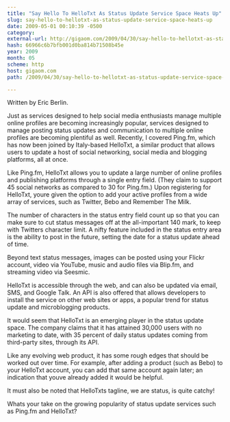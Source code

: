 ```yaml
---
title: "Say Hello To HelloTxt As Status Update Service Space Heats Up"
slug: say-hello-to-hellotxt-as-status-update-service-space-heats-up
date: 2009-05-01 00:10:39 -0500
category: 
external-url: http://gigaom.com/2009/04/30/say-hello-to-hellotxt-as-status-update-service-space-heats-up/
hash: 66966c6b7bfb001d0ba814b71508b45e
year: 2009
month: 05
scheme: http
host: gigaom.com
path: /2009/04/30/say-hello-to-hellotxt-as-status-update-service-space-heats-up/

---
```


Written by Eric Berlin.


Just as services designed to help social media enthusiasts manage multiple online profiles are becoming increasingly popular, services designed to manage posting status updates and communication to multiple online profiles are becoming plentiful as well. Recently, I covered Ping.fm, which has now been joined by Italy-based HelloTxt, a similar product that allows users to update a host of social networking, social media and blogging platforms, all at once.

Like Ping.fm, HelloTxt allows you to update a large number of online profiles and publishing platforms through a single entry field. (They claim to support 45 social networks as compared to 30 for Ping.fm.) Upon registering for HelloTxt, youre given the option to add your active profiles from a wide array of services, such as Twitter, Bebo and Remember The Milk.

The number of characters in the status entry field count up so that you can make sure to cut status messages off at the all-important 140 mark, to keep with Twitters character limit. A nifty feature included in the status entry area is the ability to post in the future, setting the date for a status update ahead of time.

Beyond text status messages, images can be posted using your Flickr account, video via YouTube, music and audio files via Blip.fm, and streaming video via Seesmic.

HelloTxt is accessible through the web, and can also be updated via email, SMS, and Google Talk. An API is also offered that allows developers to install the service on other web sites or apps, a popular trend for status update and microblogging products.



It would seem that HelloTxt is an emerging player in the status update space. The company claims that it has attained 30,000 users with no marketing to date, with 35 percent of daily status updates coming from third-party sites, through its API.

Like any evolving web product, it has some rough edges that should be worked out over time. For example, after adding a product (such as Bebo) to your HelloTxt account, you can add that same account again later; an indication that youve already added it would be helpful.

It must also be noted that HelloTxts tagline, we are status, is quite catchy!

Whats your take on the growing popularity of status update services such as Ping.fm and HelloTxt?

